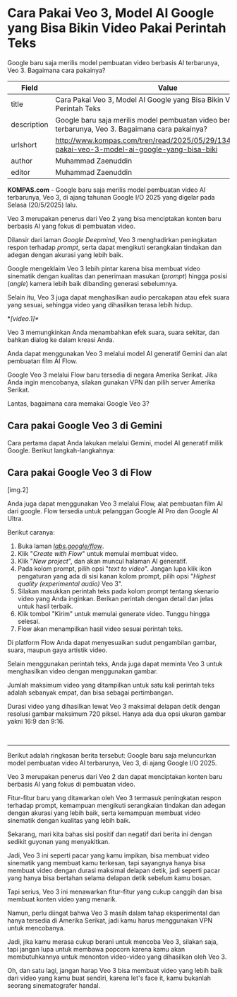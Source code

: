 # Cara Pakai Veo 3, Model AI Google yang Bisa Bikin Video Pakai Perintah Teks

Google baru saja merilis model pembuatan video berbasis AI terbarunya, Veo 3. Bagaimana cara pakainya?

| Field       | Value                                                       |
|-------------|-------------------------------------------------------------|
| title       | Cara Pakai Veo 3, Model AI Google yang Bisa Bikin Video Pakai Perintah Teks |
| description | Google baru saja merilis model pembuatan video berbasis AI terbarunya, Veo 3. Bagaimana cara pakainya? |
| urlshort    | http://www.kompas.com/tren/read/2025/05/29/134500865/cara-pakai-veo-3-model-ai-google-yang-bisa-biki |
| author      | Muhammad Zaenuddin |
| editor      | Muhammad Zaenuddin |

**KOMPAS.com** - Google baru saja merilis model pembuatan video AI terbarunya, Veo 3, di ajang tahunan Google I/O 2025 yang digelar pada Selasa (20/5/2025) lalu.

Veo 3 merupakan penerus dari Veo 2 yang bisa menciptakan konten baru berbasis AI yang fokus di pembuatan video.

Dilansir dari laman *Google Deepmind*, Veo 3 menghadirkan peningkatan respon terhadap *prompt*, serta dapat mengikuti serangkaian tindakan dan adegan dengan akurasi yang lebih baik.

Google mengeklaim Veo 3 lebih pintar karena bisa membuat video sinematik dengan kualitas dan penerimaan masukan (*prompt*) hingga posisi (*angle*) kamera lebih baik dibanding generasi sebelumnya.

Selain itu, Veo 3 juga dapat menghasilkan audio percakapan atau efek suara yang sesuai, sehingga video yang dihasilkan terasa lebih hidup.

**\[video.1\]\**

Veo 3 memungkinkan Anda menambahkan efek suara, suara sekitar, dan bahkan dialog ke dalam kreasi Anda.

Anda dapat menggunakan Veo 3 melalui model AI generatif Gemini dan alat pembuatan film AI Flow.

Google Veo 3 melalui Flow baru tersedia di negara Amerika Serikat. Jika Anda ingin mencobanya, silakan gunakan VPN dan pilih server Amerika Serikat.

Lantas, bagaimana cara memakai Google Veo 3?

## Cara pakai Google Veo 3 di Gemini

Cara pertama dapat Anda lakukan melalui Gemini, model AI generatif milik Google. Berikut langkah-langkahnya:

## Cara pakai Google Veo 3 di Flow

\[img.2\]

Anda juga dapat menggunakan Veo 3 melalui Flow, alat pembuatan film AI dari google. Flow tersedia untuk pelanggan Google AI Pro dan Google AI Ultra.

Berikut caranya:

1.  Buka laman [*labs.google/flow*](https://labs.google/flow/about).
2.  Klik "*Create with Flow*" untuk memulai membuat video.
3.  Klik "*New project*", dan akan muncul halaman AI generatif.
4.  Pada kolom prompt, pilih opsi "*text to video*". Jangan lupa klik ikon pengaturan yang ada di sisi kanan kolom prompt, pilih opsi "*Highest quality (experimental audio)* Veo 3".
5.  Silakan masukkan perintah teks pada kolom prompt tentang skenario video yang Anda inginkan. Berikan perintah dengan detail dan jelas untuk hasil terbaik.
6.  Klik tombol "Kirim" untuk memulai generate video. Tunggu hingga selesai.
7.  Flow akan menampilkan hasil video sesuai perintah teks.

Di platform Flow Anda dapat menyesuaikan sudut pengambilan gambar, suara, maupun gaya artistik video.

Selain menggunakan perintah teks, Anda juga dapat meminta Veo 3 untuk menghasilkan video dengan menggunakan gambar.

Jumlah maksimum video yang ditampilkan untuk satu kali perintah teks adalah sebanyak empat, dan bisa sebagai pertimbangan.

Durasi video yang dihasilkan lewat Veo 3 maksimal delapan detik dengan resolusi gambar maksimum 720 piksel. Hanya ada dua opsi ukuran gambar yakni 16:9 dan 9:16.

 

---
Berikut adalah ringkasan berita tersebut: Google baru saja meluncurkan model pembuatan video AI terbarunya, Veo 3, di ajang Google I/O 2025.

 Veo 3 merupakan penerus dari Veo 2 dan dapat menciptakan konten baru berbasis AI yang fokus di pembuatan video.

 Fitur-fitur baru yang ditawarkan oleh Veo 3 termasuk peningkatan respon terhadap prompt, kemampuan mengikuti serangkaian tindakan dan adegan dengan akurasi yang lebih baik, serta kemampuan membuat video sinematik dengan kualitas yang lebih baik.



Sekarang, mari kita bahas sisi positif dan negatif dari berita ini dengan sedikit guyonan yang menyakitkan.

 Jadi, Veo 3 ini seperti pacar yang kamu impikan, bisa membuat video sinematik yang membuat kamu terkesan, tapi sayangnya hanya bisa membuat video dengan durasi maksimal delapan detik, jadi seperti pacar yang hanya bisa bertahan selama delapan detik sebelum kamu bosan.

 Tapi serius, Veo 3 ini menawarkan fitur-fitur yang cukup canggih dan bisa membuat konten video yang menarik.

 Namun, perlu diingat bahwa Veo 3 masih dalam tahap eksperimental dan hanya tersedia di Amerika Serikat, jadi kamu harus menggunakan VPN untuk mencobanya.

 Jadi, jika kamu merasa cukup berani untuk mencoba Veo 3, silakan saja, tapi jangan lupa untuk membawa popcorn karena kamu akan membutuhkannya untuk menonton video-video yang dihasilkan oleh Veo 3.

 Oh, dan satu lagi, jangan harap Veo 3 bisa membuat video yang lebih baik dari video yang kamu buat sendiri, karena let's face it, kamu bukanlah seorang sinematografer handal.
